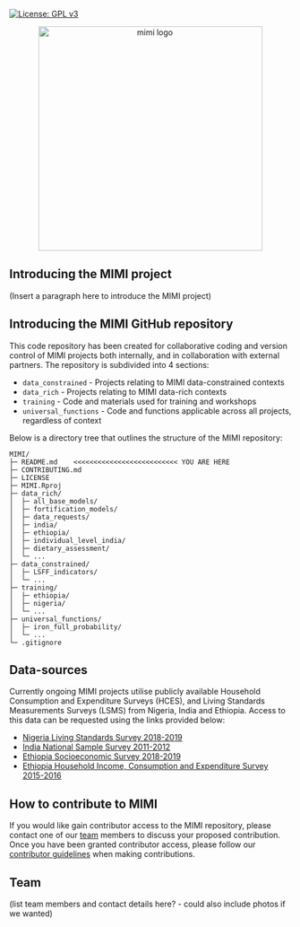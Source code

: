 [![License: GPL v3](https://img.shields.io/badge/License-GPLv3-blue.svg)](https://www.gnu.org/licenses/gpl-3.0)
<p align="center">
<img width=400 alt="mimi logo" src="https://github.com/kmtang/MIMI/assets/90572354/ca7e5489-a584-4721-b583-26e31e1789b0">
</p>

## Introducing the MIMI project
(Insert a paragraph here to introduce the MIMI project)

## Introducing the MIMI GitHub repository

This code repository has been created for collaborative coding and version control of MIMI projects both internally, and in collaboration with external partners. The repository is subdivided into 4 sections:

* `data_constrained` - Projects relating to MIMI data-constrained contexts<br>
* `data_rich` - Projects relating to MIMI data-rich contexts<br>
* `training` - Code and materials used for training and workshops<br>
* `universal_functions` - Code and functions applicable across all projects, regardless of context

Below is a directory tree that outlines the structure of the MIMI repository:
```
MIMI/
├─ README.md    <<<<<<<<<<<<<<<<<<<<<<<<<< YOU ARE HERE
├─ CONTRIBUTING.md
├─ LICENSE
├─ MIMI.Rproj
├─ data_rich/                              
│  ├─ all_base_models/
│  ├─ fortification_models/
│  ├─ data_requests/
│  ├─ india/
│  ├─ ethiopia/
│  ├─ individual_level_india/
│  ├─ dietary_assessment/
│  └─ ...
├─ data_constrained/
│  ├─ LSFF_indicators/
│  └─ ...
├─ training/
│  ├─ ethiopia/
│  ├─ nigeria/
│  └─ ...
├─ universal_functions/
│  ├─ iron_full_probability/
│  └─ ...                                
└─ .gitignore
```

## Data-sources

Currently ongoing MIMI projects utilise publicly available Household Consumption and Expenditure Surveys (HCES), and Living Standards Measurements Surveys (LSMS) from Nigeria, India and Ethiopia. Access to this data can be requested using the links provided below: <br>
* [Nigeria Living Standards Survey 2018-2019](https://microdata.worldbank.org/index.php/catalog/3827/get-microdata) <br>
* [India National Sample Survey 2011-2012](http://www.icssrdataservice.in/datarepository/index.php/catalog/135/related_materials) <br>
* [Ethiopia Socioeconomic Survey 2018-2019](https://microdata.worldbank.org/index.php/catalog/3823/get-microdata) <br>
* [Ethiopia Household Income, Consumption and Expenditure Survey 2015-2016](http://www.csa.gov.et/data-access-polices)

## How to contribute to MIMI

If you would like gain contributor access to the MIMI repository, please contact one of our [team](https://github.com/kmtang/MIMI/blob/mo/README.md#team) members to discuss your proposed contribution. Once you have been granted contributor access, please follow our [contributor guidelines](https://github.com/kmtang/MIMI/blob/main/CONTRIBUTING.md) when making contributions.

## Team

(list team members and contact details here? - could also include photos if we wanted)
